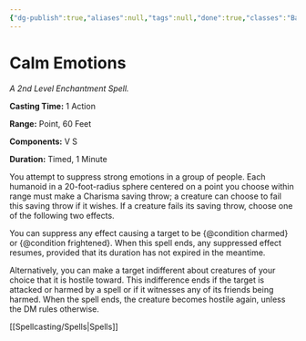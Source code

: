 ```yaml
---
{"dg-publish":true,"aliases":null,"tags":null,"done":true,"classes":"Bard, Cleric,","spellLevel":2,"school":"Enchantment","source":"PHB","permalink":"/spells/calm-emotions/","dgHomeLink":false,"dgPassFrontmatter":true}
---
```


# Calm Emotions
*A 2nd Level Enchantment Spell.*

**Casting Time:** 1 Action

**Range:** Point, 60 Feet

**Components:** V S 

**Duration:** Timed, 1 Minute

You attempt to suppress strong emotions in a group of people. Each humanoid in a 20-foot-radius sphere centered on a point you choose within range must make a Charisma saving throw; a creature can choose to fail this saving throw if it wishes. If a creature fails its saving throw, choose one of the following two effects.



You can suppress any effect causing a target to be {@condition charmed} or {@condition frightened}. When this spell ends, any suppressed effect resumes, provided that its duration has not expired in the meantime.



Alternatively, you can make a target indifferent about creatures of your choice that it is hostile toward. This indifference ends if the target is attacked or harmed by a spell or if it witnesses any of its friends being harmed. When the spell ends, the creature becomes hostile again, unless the DM rules otherwise.

[[Spellcasting/Spells|Spells]]